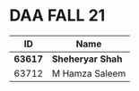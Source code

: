# DAA FALL 21
| ID        | Name           
| ----------|-------------
| **63617**     | **Sheheryar Shah**
| 63712     | M Hamza Saleem
